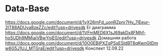 # Data-Base
https://docs.google.com/document/d/1yX26mFd_uonRZpnr7Hv_7lEeur-2IT88ADUya8zeZZc/edit?usp=drivesdk
Er диаграмма
https://docs.google.com/document/d/1VFmMED6X1sJ69akDx8FMhf-ho5UDh9MMiaiVBwYniE0/edit?usp=drivesdk
Домашняя работа
https://docs.google.com/document/d/10O0EBiPXZqPSsESldBT8qKwnGtDmw6G5J1UJ_MTGraE/edit?usp=drivesdk
Конспект 12.09.22
